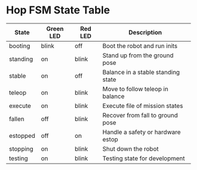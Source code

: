 # Hop FSM State Table

| State | Green LED | Red LED | Description |
|-------|-----------|---------|-------------|
| booting | blink | off | Boot the robot and run inits |
| standing | on | blink | Stand up from the ground pose |
| stable | on | off | Balance in a stable standing state |
| teleop | on | blink | Move to follow teleop in balance |
| execute | on | blink | Execute file of mission states |
| fallen | off | blink | Recover from fall to ground pose |
| estopped | off | on | Handle a safety or hardware estop |
| stopping | on | blink | Shut down the robot |
| testing | on | blink | Testing state for development|